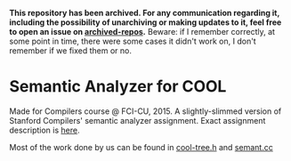**This repository has been archived. For any communication regarding it, including the possibility of unarchiving or making updates to it, feel free to open an issue on [archived-repos](https://github.com/hossameldeen/archived-repos).** Beware: if I remember correctly, at some point in time, there were some cases it didn't work on, I don't remember if we fixed them or no.

# Semantic Analyzer for COOL

Made for Compilers course @ FCI-CU, 2015. A slightly-slimmed version of Stanford Compilers' semantic analyzer assignment. Exact assignment description is [here](https://github.com/hossameldeenfci/PA3/blob/master/FCI_2015_Compilers_Assignment_3_SemanticAnalyzer.pdf).

Most of the work done by us can be found in [cool-tree.h](https://github.com/hossameldeenfci/PA3/blob/master/phase3/cool-tree.h) and [semant.cc](https://github.com/hossameldeenfci/PA3/blob/master/phase3/semant.cc)
